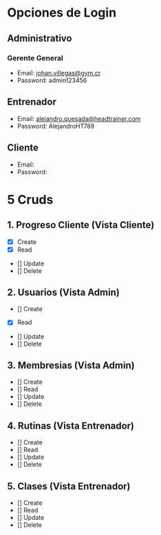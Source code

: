 # Opciones de Login
## Administrativo
### Gerente General
- Email: johan.villegas@gym.cr
- Password: admin123456
## Entrenador
- Email: alejandro.quesada@headtrainer.com
- Password: AlejandroHT789
## Cliente
- Email: 
- Password: 

# 5 Cruds
## 1. Progreso Cliente (Vista Cliente)
- [x] Create
- [x] Read
- [] Update
- [] Delete
## 2. Usuarios (Vista Admin)
- [] Create
- [x] Read
- [] Update
- [] Delete
## 3. Membresias (Vista Admin)
- [] Create
- [] Read
- [] Update
- [] Delete
## 4. Rutinas (Vista Entrenador)
- [] Create
- [] Read
- [] Update
- [] Delete
## 5. Clases (Vista Entrenador)
- [] Create
- [] Read
- [] Update
- [] Delete